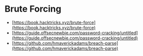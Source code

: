 # Brute Forcing

* [https://book.hacktricks.xyz/brute-force](https://book.hacktricks.xyz/brute-force)
* [https://guide.offsecnewbie.com/password-cracking/untitled](https://guide.offsecnewbie.com/password-cracking/untitled)
* [https://github.com/hmaverickadams/breach-parse](https://github.com/hmaverickadams/breach-parse)

